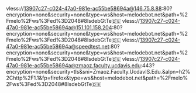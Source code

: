 
vless://13907c27-c024-47a0-981e-ac55be58694a@146.75.8.88:80?encryption=none&security=none&type=ws&host=melodebot.net&path=%2Fmelo%2Fws%3Fed%3D2048#8IsdebGtTe🇩🇪
vless://13907c27-c024-47a0-981e-ac55be58694a@151.101.158.204:80?encryption=none&security=none&type=ws&host=melodebot.net&path=%2Fmelo%2Fws%3Fed%3D2048#8IsdebGtTe🇩🇪
vless://13907c27-c024-47a0-981e-ac55be58694a@speedtest.net:80?encryption=none&security=none&type=ws&host=melodebot.net&path=%2Fmelo%2Fws%3Fed%3D2048#8IsdebGtTe🇩🇪
vless://13907c27-c024-47a0-981e-ac55be58694a@zmaoz.faculty.ucdavis.edu:443?encryption=none&security=tls&sni=Zmaoz.Faculty.UcdavIS.Edu.&alpn=h2%2Chttp%2F1.1&fp=firefox&type=ws&host=melodebot.net&path=%2Fmelo%2Fws%3Fed%3D2048#8IsdebGtTe🇩🇪

